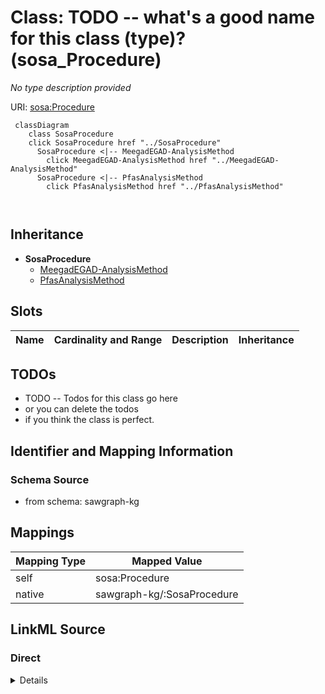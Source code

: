 

# Class: TODO -- what's a good name for this class (type)? (sosa_Procedure)


_No type description provided_





URI: [sosa:Procedure](http://www.w3.org/ns/sosa/Procedure)






```mermaid
 classDiagram
    class SosaProcedure
    click SosaProcedure href "../SosaProcedure"
      SosaProcedure <|-- MeegadEGAD-AnalysisMethod
        click MeegadEGAD-AnalysisMethod href "../MeegadEGAD-AnalysisMethod"
      SosaProcedure <|-- PfasAnalysisMethod
        click PfasAnalysisMethod href "../PfasAnalysisMethod"
      
      
```





## Inheritance
* **SosaProcedure**
    * [MeegadEGAD-AnalysisMethod](../classes/MeegadEGAD-AnalysisMethod.md)
    * [PfasAnalysisMethod](../classes/PfasAnalysisMethod.md)



## Slots

| Name | Cardinality and Range | Description | Inheritance |
| ---  | --- | --- | --- |









## TODOs

* TODO -- Todos for this class go here
* or you can delete the todos
* if you think the class is perfect.

## Identifier and Mapping Information







### Schema Source


* from schema: sawgraph-kg




## Mappings

| Mapping Type | Mapped Value |
| ---  | ---  |
| self | sosa:Procedure |
| native | sawgraph-kg/:SosaProcedure |







## LinkML Source

<!-- TODO: investigate https://stackoverflow.com/questions/37606292/how-to-create-tabbed-code-blocks-in-mkdocs-or-sphinx -->

### Direct

<details>
```yaml
name: sosa_Procedure
description: No type description provided
title: TODO -- what's a good name for this class (type)?
todos:
- TODO -- Todos for this class go here
- or you can delete the todos
- if you think the class is perfect.
notes:
- Class with 1249 occurences.
from_schema: sawgraph-kg
rank: 1000
class_uri: sosa:Procedure

```
</details>

### Induced

<details>
```yaml
name: sosa_Procedure
description: No type description provided
title: TODO -- what's a good name for this class (type)?
todos:
- TODO -- Todos for this class go here
- or you can delete the todos
- if you think the class is perfect.
notes:
- Class with 1249 occurences.
from_schema: sawgraph-kg
rank: 1000
class_uri: sosa:Procedure

```
</details>